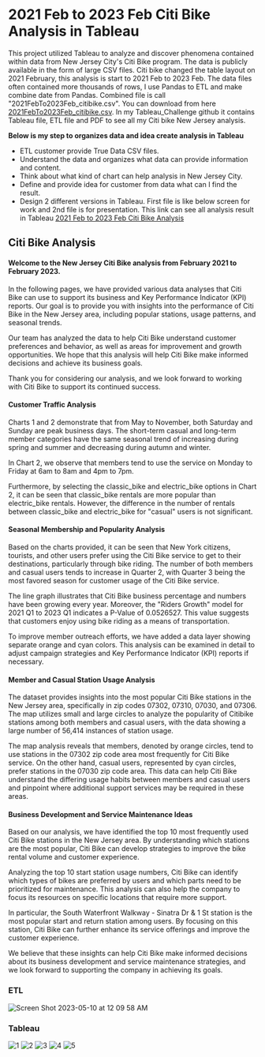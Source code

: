 # 2021 Feb to 2023 Feb Citi Bike Analysis in Tableau

This project utilized Tableau to analyze and discover phenomena contained within data from New Jersey City's Citi Bike program. The data is publicly available in the form of large CSV files. 
Citi bike changed the table layout on 2021 February, this analysis is start to 2021 Feb to 2023 Feb.  The data files often contained more thousands of rows, I use Pandas to ETL and make combine date from Pandas. Combined file is call "2021FebTo2023Feb_citibike.csv". You can download from here [2021FebTo2023Feb_citibike.csv](https://drive.google.com/file/d/1HcYfcdiafiV2iHEYtsLG8MlpYSCN21N1/view?usp=share_link).  In my Tableau_Challenge github it contains Tableau file, ETL file and PDF to see all my Citi bike New Jersey analysis.

**Below is my step to organizes data and idea create analysis in Tableau**

- ETL customer provide True Data CSV files.
- Understand the data and organizes what data can provide information and content.
- Think about what kind of chart can help analysis in New Jersey City.
- Define and provide idea for customer from data what can I find the result.
- Design 2 different versions in Tableau. First file is like below screen for work and 2nd file is for presentation.  This link can see all analysis result in Tableau [2021 Feb to 2023 Feb Citi Bike Analysis](https://public.tableau.com/views/MyFirstViz_Tableau-Challenge_GW/Story1?:language=en-US&:display_count=n&:origin=viz_share_link)

## Citi Bike Analysis

#### Welcome to the New Jersey Citi Bike analysis from February 2021 to February 2023.
In the following pages, we have provided various data analyses that Citi Bike can use to support its business and Key Performance Indicator (KPI) reports. Our goal is to provide you with insights into the performance of Citi Bike in the New Jersey area, including popular stations, usage patterns, and seasonal trends.

Our team has analyzed the data to help Citi Bike understand customer preferences and behavior, as well as areas for improvement and growth opportunities. We hope that this analysis will help Citi Bike make informed decisions and achieve its business goals.

Thank you for considering our analysis, and we look forward to working with Citi Bike to support its continued success.

#### Customer Traffic Analysis
Charts 1 and 2 demonstrate that from May to November, both Saturday and Sunday are peak business days. The short-term casual and long-term member categories have the same seasonal trend of increasing during spring and summer and decreasing during autumn and winter.

In Chart 2, we observe that members tend to use the service on Monday to Friday at 6am to 8am and 4pm to 7pm.

Furthermore, by selecting the classic_bike and electric_bike options in Chart 2, it can be seen that classic_bike rentals are more popular than electric_bike rentals. However, the difference in the number of rentals between classic_bike and electric_bike for "casual" users is not significant.

#### Seasonal Membership and Popularity Analysis
Based on the charts provided, it can be seen that New York citizens, tourists, and other users prefer using the Citi Bike service to get to their destinations, particularly through bike riding. The number of both members and casual users tends to increase in Quarter 2, with Quarter 3 being the most favored season for customer usage of the Citi Bike service.

The line graph illustrates that Citi Bike business percentage and numbers have been growing every year. Moreover, the "Riders Growth" model for 2021 Q1 to 2023 Q1 indicates a P-Value of 0.0526527. This value suggests that customers enjoy using bike riding as a means of transportation.

To improve member outreach efforts, we have added a data layer showing separate orange and cyan colors. This analysis can be examined in detail to adjust campaign strategies and Key Performance Indicator (KPI) reports if necessary.

#### Member and Casual Station Usage Analysis
The dataset provides insights into the most popular Citi Bike stations in the New Jersey area, specifically in zip codes 07302, 07310, 07030, and 07306. The map utilizes small and large circles to analyze the popularity of Citibike stations among both members and casual users, with the data showing a large number of 56,414 instances of station usage.

The map analysis reveals that members, denoted by orange circles, tend to use stations in the 07302 zip code area most frequently for Citi Bike service. On the other hand, casual users, represented by cyan circles, prefer stations in the 07030 zip code area. This data can help Citi Bike understand the differing usage habits between members and casual users and pinpoint where additional support services may be required in these areas.

#### Business Development and Service Maintenance Ideas
Based on our analysis, we have identified the top 10 most frequently used Citi Bike stations in the New Jersey area. By understanding which stations are the most popular, Citi Bike can develop strategies to improve the bike rental volume and customer experience.

Analyzing the top 10 start station usage numbers, Citi Bike can identify which types of bikes are preferred by users and which parts need to be prioritized for maintenance. This analysis can also help the company to focus its resources on specific locations that require more support.

In particular, the South Waterfront Walkway - Sinatra Dr & 1 St station is the most popular start and return station among users. By focusing on this station, Citi Bike can further enhance its service offerings and improve the customer experience.

We believe that these insights can help Citi Bike make informed decisions about its business development and service maintenance strategies, and we look forward to supporting the company in achieving its goals.
<br>
### ETL
![Screen Shot 2023-05-10 at 12 09 58 AM](https://github.com/wangavin/Tableau_Challenge/assets/119981450/f9e92013-3834-46bc-9b5d-747d8ab67ce3)

### Tableau
![1](https://github.com/wangavin/Tableau_Challenge/assets/119981450/c5b85d07-24a4-4ab7-94cf-193b2e8eea7d)
![2](https://github.com/wangavin/Tableau_Challenge/assets/119981450/3e64e73d-27b4-4dd6-ab54-ceb9f83ee42e)
![3](https://github.com/wangavin/Tableau_Challenge/assets/119981450/0f947098-b0fc-4d91-bf2a-4a7878323bf6)
![4](https://github.com/wangavin/Tableau_Challenge/assets/119981450/22486e3b-ac3a-461a-a297-25d28e374e78)
![5](https://github.com/wangavin/Tableau_Challenge/assets/119981450/045b83c3-9ec5-429c-80c2-8da74796e604)
